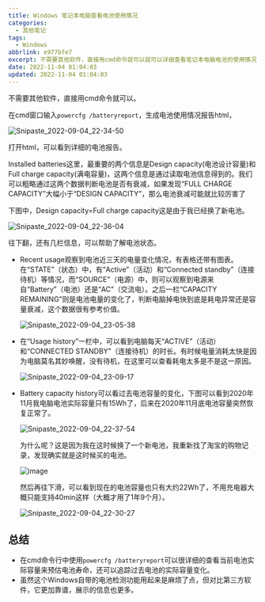 ```yaml
---
title: Windows 笔记本电脑查看电池使用情况
categories: 
  - 其他笔记
tags:
  - Windows
abbrlink: e977bfe7
excerpt: 不需要其他软件，直接用cmd命令就可以就可以详细查看笔记本电脑电池的使用情况
date: 2022-11-04 01:04:03
updated: 2022-11-04 01:04:03
---
```



不需要其他软件，直接用cmd命令就可以。

在cmd窗口输入`powercfg /batteryreport`，生成电池使用情况报告html，

![Snipaste_2022-09-04_22-34-50](Windows-笔记本电脑查看电池使用情况/Snipaste_2022-09-04_22-34-50-20220904223452-x48xwgp.png)​

打开html，可以看到详细的电池报告。  

Installed batteries这里，最重要的两个信息是Design capacity(电池设计容量)和Full charge capacity(满电容量)，这两个信息是通过读取电池信息得到的。我们可以粗略通过这两个数据判断电池是否有衰减，如果发现“FULL CHARGE CAPACITY”大幅小于“DESIGN CAPACITY”，那么电池衰减可能就比较厉害了

下图中，Design capacity=Full charge capacity这是由于我已经换了新电池。

![Snipaste_2022-09-04_22-36-04](Windows-笔记本电脑查看电池使用情况/Snipaste_2022-09-04_22-36-04-20220904223606-zys549c.png)​

往下翻，还有几栏信息，可以帮助了解电池状态。

* Recent usage观察到电池近三天的电量变化情况，有表格还带有图表。在“STATE”（状态）中，有“Active”（活动）和“Connected standby”（连接待机）等情况，而“SOURCE”（电源）中，则可以观察到电源来自“Battery”（电池）还是“AC”（交流电）。之后一栏“CAPACITY REMAINING”则是电池电量的变化了，判断电脑掉电快到底是耗电异常还是容量衰减，这个数据很有参考价值。

  ![Snipaste_2022-09-04_23-05-38](Windows-笔记本电脑查看电池使用情况/Snipaste_2022-09-04_23-05-38-20220904230542-bao9xjm.png)​
* 在“Usage history”一栏中，可以看到电脑每天“ACTIVE”（活动）和“CONNECTED STANDBY”（连接待机）的时长。有时候电量消耗太快是因为电脑莫名其妙唤醒，没有待机，在这里可以查看耗电太多是不是这一原因。

  ![Snipaste_2022-09-04_23-09-17](Windows-笔记本电脑查看电池使用情况/Snipaste_2022-09-04_23-09-17-20220904230921-xjycjwl.png)​
* Battery capacity history可以看过去电池容量的变化，下图可以看到2020年11月我电脑电池实际容量只有15Wh了，后来在2020年11月底电池容量突然恢复正常了。

  ![Snipaste_2022-09-04_22-37-54](Windows-笔记本电脑查看电池使用情况/Snipaste_2022-09-04_22-37-54-20220904223801-yudlq5i.png)​

  为什么呢？这是因为我在这时候换了一个新电池，我重新找了淘宝的购物记录，发现确实就是这时候买的电池。

  ![image](Windows-笔记本电脑查看电池使用情况/image-20220904224059-f1uk6ui.png)​

  然后再往下滑，可以看到现在的电池容量也只有大约22Wh了，不用充电器大概只能支持40min这样（大概才用了1年9个月）。

  ![Snipaste_2022-09-04_22-30-27](Windows-笔记本电脑查看电池使用情况/Snipaste_2022-09-04_22-30-27-20220904223124-9jlxnuy.png)​

## 总结

* 在cmd命令行中使用`powercfg /batteryreport`可以很详细的查看当前电池实际容量来预估电池寿命，还可以追踪过去电池的实际容量变化。
* 虽然这个Windows自带的电池检测功能用起来是麻烦了点，但对比第三方软件，它更加靠谱，展示的信息也更多。
